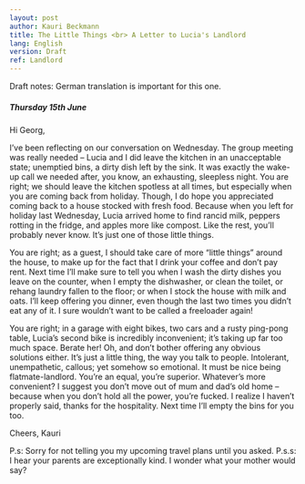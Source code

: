 ```yaml
---
layout: post
author: Kauri Beckmann
title: The Little Things <br> A Letter to Lucia's Landlord
lang: English
version: Draft
ref: Landlord
---
```


Draft notes:
German translation is important for this one.

##### Thursday 15th June

Hi Georg,

I’ve been reflecting on our conversation on Wednesday. The group meeting was really needed – Lucia and I did leave the kitchen in an unacceptable state; unemptied bins, a dirty dish left by the sink. It was exactly the wake-up call we needed after, you know, an exhausting, sleepless night.
You are right; we should leave the kitchen spotless at all times, but especially when you are coming back from holiday. Though, I do hope you appreciated coming back to a house stocked with fresh food. Because when you left for holiday last Wednesday, Lucia arrived home to find rancid milk, peppers rotting in the fridge, and apples more like compost. Like the rest, you’ll probably never know. It’s just one of those little things.

You are right; as a guest, I should take care of more “little things” around the house, to make up for the fact that I drink your coffee and don’t pay rent. Next time I’ll make sure to tell you  when I wash the dirty dishes you leave on the counter, when I empty the dishwasher, or clean the toilet, or rehang laundry fallen to the floor; or when I stock the house with milk and oats. I’ll keep offering you dinner, even though the last two times you didn’t eat any of it. I sure wouldn’t want to be called a freeloader again!

You are right; in a garage with eight bikes, two cars and a rusty ping-pong table, Lucia’s second bike is incredibly inconvenient; it’s taking up far too much space. Berate her! Oh, and don’t bother offering any obvious solutions either.
It’s just a little thing, the way you talk to people. Intolerant, unempathetic, callous; yet somehow so emotional. It must be nice being flatmate-landlord. You’re an equal, you’re superior. Whatever’s more convenient? I suggest you don’t move out of mum and dad’s old home – because when you don’t hold all the power, you’re fucked.
I realize I haven’t properly said, thanks for the hospitality. Next time I’ll empty the bins for you too.


Cheers,
Kauri

P.s: Sorry for not telling you my upcoming travel plans until you asked.
P.s.s: I hear your parents are exceptionally kind. I wonder what your mother would say?
